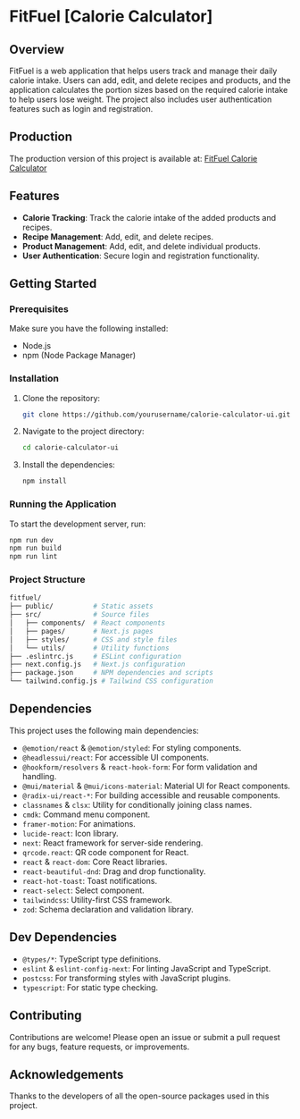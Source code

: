# FitFuel [Calorie Calculator]

## Overview

FitFuel is a web application that helps users track and manage their daily calorie intake. Users can add, edit, and delete recipes and products, and the application calculates the portion sizes based on the required calorie intake to help users lose weight. The project also includes user authentication features such as login and registration.

## Production

The production version of this project is available at: [FitFuel Calorie Calculator](https://fitfuel-calorie-calculator.vercel.app)

## Features

- **Calorie Tracking**: Track the calorie intake of the added products and recipes.
- **Recipe Management**: Add, edit, and delete recipes.
- **Product Management**: Add, edit, and delete individual products.
- **User Authentication**: Secure login and registration functionality.

## Getting Started

### Prerequisites

Make sure you have the following installed:

- Node.js
- npm (Node Package Manager)

### Installation

1. Clone the repository:
   ```sh
   git clone https://github.com/yourusername/calorie-calculator-ui.git
   ```
2. Navigate to the project directory:
   ```sh
   cd calorie-calculator-ui
   ```
3. Install the dependencies:
   ```sh
   npm install
   ```

### Running the Application

To start the development server, run:

```sh
npm run dev
npm run build
npm run lint
```

### Project Structure

```sh
fitfuel/
├── public/          # Static assets
├── src/             # Source files
│   ├── components/  # React components
│   ├── pages/       # Next.js pages
│   ├── styles/      # CSS and style files
│   └── utils/       # Utility functions
├── .eslintrc.js     # ESLint configuration
├── next.config.js   # Next.js configuration
├── package.json     # NPM dependencies and scripts
└── tailwind.config.js # Tailwind CSS configuration

```

## Dependencies

This project uses the following main dependencies:

- `@emotion/react` & `@emotion/styled`: For styling components.
- `@headlessui/react`: For accessible UI components.
- `@hookform/resolvers` & `react-hook-form`: For form validation and handling.
- `@mui/material` & `@mui/icons-material`: Material UI for React components.
- `@radix-ui/react-*`: For building accessible and reusable components.
- `classnames` & `clsx`: Utility for conditionally joining class names.
- `cmdk`: Command menu component.
- `framer-motion`: For animations.
- `lucide-react`: Icon library.
- `next`: React framework for server-side rendering.
- `qrcode.react`: QR code component for React.
- `react` & `react-dom`: Core React libraries.
- `react-beautiful-dnd`: Drag and drop functionality.
- `react-hot-toast`: Toast notifications.
- `react-select`: Select component.
- `tailwindcss`: Utility-first CSS framework.
- `zod`: Schema declaration and validation library.

## Dev Dependencies

- `@types/*`: TypeScript type definitions.
- `eslint` & `eslint-config-next`: For linting JavaScript and TypeScript.
- `postcss`: For transforming styles with JavaScript plugins.
- `typescript`: For static type checking.

## Contributing

Contributions are welcome! Please open an issue or submit a pull request for any bugs, feature requests, or improvements.

## Acknowledgements

Thanks to the developers of all the open-source packages used in this project.
